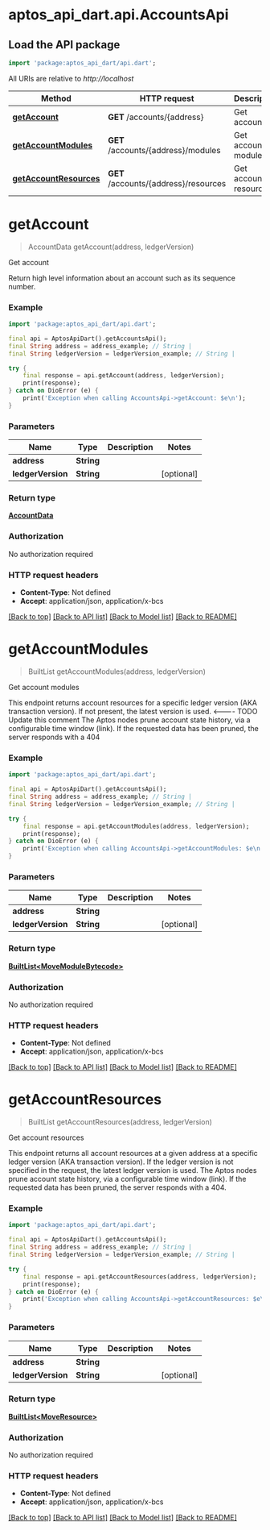 # aptos_api_dart.api.AccountsApi

## Load the API package
```dart
import 'package:aptos_api_dart/api.dart';
```

All URIs are relative to *http://localhost*

Method | HTTP request | Description
------------- | ------------- | -------------
[**getAccount**](AccountsApi.md#getaccount) | **GET** /accounts/{address} | Get account
[**getAccountModules**](AccountsApi.md#getaccountmodules) | **GET** /accounts/{address}/modules | Get account modules
[**getAccountResources**](AccountsApi.md#getaccountresources) | **GET** /accounts/{address}/resources | Get account resources


# **getAccount**
> AccountData getAccount(address, ledgerVersion)

Get account

Return high level information about an account such as its sequence number.

### Example
```dart
import 'package:aptos_api_dart/api.dart';

final api = AptosApiDart().getAccountsApi();
final String address = address_example; // String | 
final String ledgerVersion = ledgerVersion_example; // String | 

try {
    final response = api.getAccount(address, ledgerVersion);
    print(response);
} catch on DioError (e) {
    print('Exception when calling AccountsApi->getAccount: $e\n');
}
```

### Parameters

Name | Type | Description  | Notes
------------- | ------------- | ------------- | -------------
 **address** | **String**|  | 
 **ledgerVersion** | **String**|  | [optional] 

### Return type

[**AccountData**](AccountData.md)

### Authorization

No authorization required

### HTTP request headers

 - **Content-Type**: Not defined
 - **Accept**: application/json, application/x-bcs

[[Back to top]](#) [[Back to API list]](../README.md#documentation-for-api-endpoints) [[Back to Model list]](../README.md#documentation-for-models) [[Back to README]](../README.md)

# **getAccountModules**
> BuiltList<MoveModuleBytecode> getAccountModules(address, ledgerVersion)

Get account modules

This endpoint returns account resources for a specific ledger version (AKA transaction version). If not present, the latest version is used. <---- TODO Update this comment The Aptos nodes prune account state history, via a configurable time window (link). If the requested data has been pruned, the server responds with a 404

### Example
```dart
import 'package:aptos_api_dart/api.dart';

final api = AptosApiDart().getAccountsApi();
final String address = address_example; // String | 
final String ledgerVersion = ledgerVersion_example; // String | 

try {
    final response = api.getAccountModules(address, ledgerVersion);
    print(response);
} catch on DioError (e) {
    print('Exception when calling AccountsApi->getAccountModules: $e\n');
}
```

### Parameters

Name | Type | Description  | Notes
------------- | ------------- | ------------- | -------------
 **address** | **String**|  | 
 **ledgerVersion** | **String**|  | [optional] 

### Return type

[**BuiltList&lt;MoveModuleBytecode&gt;**](MoveModuleBytecode.md)

### Authorization

No authorization required

### HTTP request headers

 - **Content-Type**: Not defined
 - **Accept**: application/json, application/x-bcs

[[Back to top]](#) [[Back to API list]](../README.md#documentation-for-api-endpoints) [[Back to Model list]](../README.md#documentation-for-models) [[Back to README]](../README.md)

# **getAccountResources**
> BuiltList<MoveResource> getAccountResources(address, ledgerVersion)

Get account resources

This endpoint returns all account resources at a given address at a specific ledger version (AKA transaction version). If the ledger version is not specified in the request, the latest ledger version is used.  The Aptos nodes prune account state history, via a configurable time window (link). If the requested data has been pruned, the server responds with a 404.

### Example
```dart
import 'package:aptos_api_dart/api.dart';

final api = AptosApiDart().getAccountsApi();
final String address = address_example; // String | 
final String ledgerVersion = ledgerVersion_example; // String | 

try {
    final response = api.getAccountResources(address, ledgerVersion);
    print(response);
} catch on DioError (e) {
    print('Exception when calling AccountsApi->getAccountResources: $e\n');
}
```

### Parameters

Name | Type | Description  | Notes
------------- | ------------- | ------------- | -------------
 **address** | **String**|  | 
 **ledgerVersion** | **String**|  | [optional] 

### Return type

[**BuiltList&lt;MoveResource&gt;**](MoveResource.md)

### Authorization

No authorization required

### HTTP request headers

 - **Content-Type**: Not defined
 - **Accept**: application/json, application/x-bcs

[[Back to top]](#) [[Back to API list]](../README.md#documentation-for-api-endpoints) [[Back to Model list]](../README.md#documentation-for-models) [[Back to README]](../README.md)

